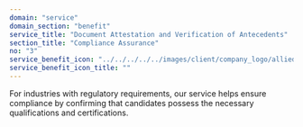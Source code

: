```yaml
---
domain: "service"
domain_section: "benefit"
service_title: "Document Attestation and Verification of Antecedents"
section_title: "Compliance Assurance"
no: "3"
service_benefit_icon: "../../../../../images/client/company_logo/allied-marketing.png"
service_benefit_icon_title: ""
---
```


For industries with regulatory requirements, our service helps ensure compliance by confirming that candidates possess the necessary qualifications and certifications.
